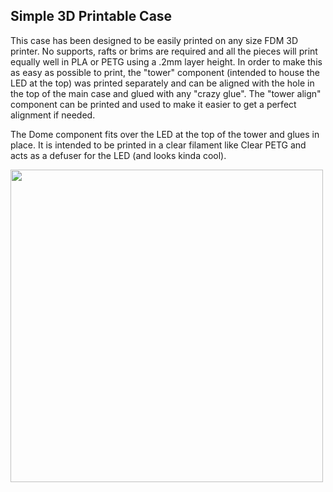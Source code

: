 ## Simple 3D Printable Case
This case has been designed to be easily printed on any size FDM 3D printer. No supports, rafts or brims are required and all the pieces will 
print equally well in PLA or PETG using a .2mm layer height. In order to make this as easy as possible to print, the "tower" component (intended to house the LED at the
top) was printed separately and can be aligned with the hole in the top of the main case and glued with any "crazy glue". The "tower align" component 
can be printed and used to make it easier to get a perfect alignment if needed.

The Dome component fits over the LED at the top of the tower and glues in place. It is intended to be printed in a clear filament like Clear PETG and
acts as a defuser for the LED (and looks kinda cool).

<img src="https://user-images.githubusercontent.com/11561147/218615047-d5e00c45-6a92-4251-b12a-a29c66513e5f.jpg" width="500" >
